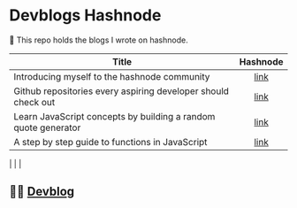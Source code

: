 # Devblogs Hashnode
:blue_book: This repo holds the blogs I wrote on hashnode.

| Title   |      Hashnode      | 
|----------|:-------------:|
| Introducing myself to the hashnode community |  [link](https://rutikwankhade.hashnode.dev/introducing-myself-to-the-hashnode-community-ck7htvc750197nds1nmch8jqy) | 
| Github repositories every aspiring developer should check out |    [link](https://rutikwankhade.hashnode.dev/github-repositories-every-aspiring-developer-should-check-out-ck7k24sxu01otnds1bukx15ip)   |   
| Learn JavaScript concepts by building a random quote generator | [link](https://rutikwankhade.hashnode.dev/learn-javascript-concepts-by-building-a-random-quote-generator-ck87070ks00lw9ls1elshm606) |   
| A step by step guide to functions in JavaScript | [link](https://rutikwankhade.hashnode.dev/a-step-by-step-guide-to-functions-in-javascript-ck988kutu0038css17bxftivd) |    

|  |  |    

## :man_technologist: [Devblog](https://rutikwankhade.hashnode.dev)


